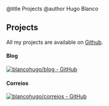 @title Projects
@author Hugo Blanco

## Projects

All my projects are available on [Github](https://github.com/blancohugo).

#### Blog

[![blancohugo/blog - GitHub](https://gh-card.dev/repos/blancohugo/blog.svg?fullname=)](https://github.com/blancohugo/blog)

#### Correios

[![blancohugo/correios - GitHub](https://gh-card.dev/repos/blancohugo/correios.svg?fullname=)](https://github.com/blancohugo/correios)